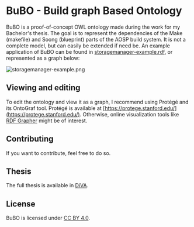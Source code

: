 # BuBO - Build graph Based Ontology
BuBO is a proof-of-concept OWL ontology made during the work for my Bachelor's thesis. The goal is to represent the dependencies of the Make (makefile) and Soong (blueprint) parts of the AOSP build system. It is not a complete model, but can easily be extended if need be. An example application of BuBO can be found in [storagemanager-example.rdf](storagemanager-example.rdf), or represented as a graph below:

![storagemanager-example.png](storagemanager-example.png)

## Viewing and editing
To edit the ontology and view it as a graph, I recommend using Protégé and its OntoGraf tool. Protégé is available at [https://protege.stanford.edu/](https://protege.stanford.edu/). Otherwise, online visualization tools like [RDF Grapher](https://www.ldf.fi/service/rdf-grapher) might be of interest.

## Contributing
If you want to contribute, feel free to do so.

## Thesis
The full thesis is available in [DiVA](https://urn.kb.se/resolve?urn=urn%3Anbn%3Ase%3Aumu%3Adiva-240758).

## License
BuBO is licensed under [CC BY 4.0](https://creativecommons.org/licenses/by/4.0).
